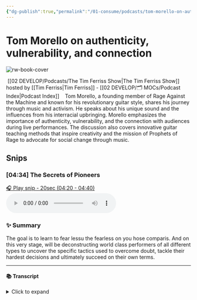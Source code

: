 ```yaml
---
{"dg-publish":true,"permalink":"/01-consume/podcasts/tom-morello-on-authenticity-vulnerability-and-connection/","title":"Tom Morello on authenticity, vulnerability, and connection","tags":["podcasts"]}
---
```


# Tom Morello on authenticity, vulnerability, and connection

![rw-book-cover](https://images.weserv.nl/?url=https%3A%2F%2Fcontent.production.cdn.art19.com%2Fimages%2F69%2F10%2F10%2Ffb%2F691010fb-625e-4abe-993c-a57228b28dbe%2F91cb53ae0d5dbb379b9dffecf0a772593891d0d09bbe6d90ee746edbdb79e3ec75584f2ceb8260e9f675a90c05419b9b99842a76905b686f0f51c1a9d3e227ab.jpeg&w=300&h=300)

 [[02 DEVELOP/Podcasts/The Tim Ferriss Show\|The Tim Ferriss Show]] hosted by [[Tim Ferriss\|Tim Ferriss]] - [[02 DEVELOP/🗂️ MOCs/Podcast Index\|Podcast Index]]
 
 Tom Morello, a founding member of Rage Against the Machine and known for his revolutionary guitar style, shares his journey through music and activism. He speaks about his unique sound and the influences from his interracial upbringing. Morello emphasizes the importance of authenticity, vulnerability, and the connection with audiences during live performances. The discussion also covers innovative guitar teaching methods that inspire creativity and the mission of Prophets of Rage to advocate for social change through music.
 

## Snips


### [04:34] The Secrets of Pioneers


[🎧 Play snip - 20sec️ (04:20 - 04:40)](https://share.snipd.com/snip/ad711d73-ee75-4a77-918c-68e7c3ec31c4)
<audio controls> <source src="https://rss.art19.com/episodes/6bc1dcd6-df07-43cb-bf42-e236b8c445bd.mp3?rss_browser=BAhJIgpTbmlwZAY6BkVU--7de01baece82063bda1cca2dc0d698735fdbe34a#t=04:20,04:40"> </audio>




### ✨ Summary
The goal is to learn to fear lessu the fearless on you hose comparis. And on this very stage, will be deconstructing world class performers of all different types to uncover the specific tactics used to overcome doubt, tackle their hardest decisions and ultimately succeed on their own terms.


---




#### 📚 Transcript
<details>
<summary>Click to expand</summary>
<blockquote><b>Tim Ferriss</b><br/><br/>Goal is to learn to fear less. Welcome to Fearless. I'm your host, Tim Ferriss. And on this very stage, we'll be deconstructing world-class performers of all different types to uncover the specific tactics they've used to overcome doubt, tackle their hardest Decisions, and ultimately succeed on their own terms.</blockquote>
</details>
